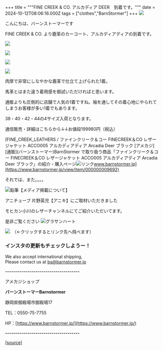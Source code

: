 +++
title = """FINE CREEK & CO.  アルカディア DEER　到着です。"""
date = 2024-10-12T08:06:16.000Z
tags = ["clothes","BarnStormer"]
+++
[![](https://stat.ameba.jp/user_images/20231023/16/barnstormer-go/b2/03/p/o0420015015354743273.png)](https://ameblo.jp/barnstormer-go/entry-12825670498.html)

こんにちは、バーンストーマーです

FINE CREEK & CO. より鹿革のカーコート、アルカディアディアの到着です。

[![](https://stat.ameba.jp/user_images/20241012/17/barnstormer-go/52/7d/j/o0453051115496960311.jpg)](https://stat.ameba.jp/user_images/20241012/17/barnstormer-go/52/7d/j/o0453051115496960311.jpg)

[![](https://stat.ameba.jp/user_images/20241012/17/barnstormer-go/60/ba/j/o0466054015496960312.jpg)](https://stat.ameba.jp/user_images/20241012/17/barnstormer-go/60/ba/j/o0466054015496960312.jpg)

[![](https://stat.ameba.jp/user_images/20241012/17/barnstormer-go/88/81/j/o0466070015496960313.jpg)](https://stat.ameba.jp/user_images/20241012/17/barnstormer-go/88/81/j/o0466070015496960313.jpg)

[![](https://stat.ameba.jp/user_images/20241012/17/barnstormer-go/60/49/j/o0466070015496960316.jpg)](https://stat.ameba.jp/user_images/20241012/17/barnstormer-go/60/49/j/o0466070015496960316.jpg)

肉厚で非常にしなやかな鹿革で仕立て上げられた1着。

馬革とはまた違う着用感を御試いただければと思います。

通販よりも圧倒的に店舗で人気の1着ですね。袖を通してその着心地にやられてしまうお客様が多い1着でもあります。

38・40・42・44の4サイズ入荷となります。

通信販売・詳細はこちらから↓↓お値段199980円（税込）

[FINE\_CREEK\_LEATHERS / ファインクリーク＆コー FINECREEK＆CO レザージャケット ACCO005 アルカディアディア Arcadia Deer ブラック \[アメカジ\] \[通販\](バーンストーマー)BarnStormer で取り扱う商品「ファインクリーク＆コー FINECREEK＆CO レザージャケット ACCO005 アルカディアディア Arcadia Deer ブラック」の紹介・購入ページ![リンク](https://c.stat100.ameba.jp/ameblo/symbols/v3.20.0/svg/gray/editor_link.svg)www.barnstormer.jp](https://www.barnstormer.jp/view/item/000000009692)

それでは、また。。。。

![鉛筆](https://stat100.ameba.jp/blog/ucs/img/char/char3/519.png)【メディア掲載について】

アニチューブ 片野英児【アニキ】にご取材いただきました

モヒカン小川のレザーチャンネルにてご紹介いただいてます。

是非ご覧ください ![グラサンハート](https://stat100.ameba.jp/blog/ucs/img/char/char3/148.png)

[![](https://stat.ameba.jp/user_images/20230412/16/barnstormer-go/6a/23/p/o0108010815269242493.png)](https://www.instagram.com/barnstormer_daily/)　（←クリックするとリンク先へ飛べます）

### インスタの更新もチェックしようー！

We also accept international shipping,  
Please contact us at bs@barnstormer.jp

**\-------------------------------------**

アメカジショップ

**バーンストーマーBarnstormer**

静岡県御殿場市御殿場17

TEL：0550-75-7755

HP：[https://www.barnstormer.jp/](https://www.barnstormer.jp/)

**\-------------------------------------**

[[source]](https://ameblo.jp/barnstormer-go/entry-12870987675.html)
